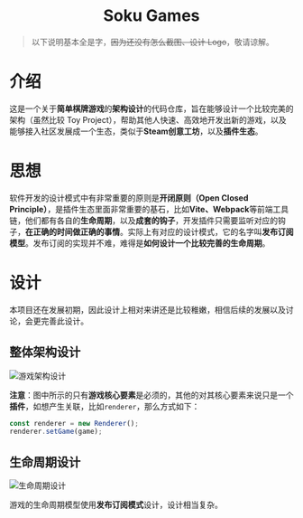 <h1 align="center">Soku Games</h1>

> 以下说明基本全是字，~~因为还没有怎么截图、设计 Logo~~，敬请谅解。

# 介绍

这是一个关于**简单棋牌游戏**的**架构设计**的代码仓库，旨在能够设计一个比较完美的架构（虽然比较 Toy Project），帮助其他人快速、高效地开发出新的游戏，以及能够接入社区发展成一个生态，类似于**Steam创意工坊**，以及**插件生态**。

# 思想

软件开发的设计模式中有非常重要的原则是**开闭原则（Open Closed Principle）**，是插件生态里面非常重要的基石，比如**Vite、Webpack**等前端工具链，他们都有各自的**生命周期**，以及**成套的钩子**，开发插件只需要监听对应的钩子，**在正确的时间做正确的事情**。实际上有对应的设计模式，它的名字叫**发布订阅模型**。发布订阅的实现并不难，难得是**如何设计一个比较完善的生命周期**。

# 设计

本项目还在发展初期，因此设计上相对来讲还是比较稚嫩，相信后续的发展以及讨论，会更完善此设计。

## 整体架构设计

![游戏架构设计](https://github.com/Board-Game-Bot/soku-game/assets/84608230/68babcf4-fb93-4acc-a6ca-b2662e5fcec2)

**注意**：图中所示的只有**游戏核心要素**是必须的，其他的对其核心要素来说只是一个**插件**，如想产生关联，比如`renderer`，那么方式如下：

```js
const renderer = new Renderer();
renderer.setGame(game);
```

## 生命周期设计

![生命周期设计](https://github.com/Board-Game-Bot/soku-game/assets/84608230/5d8a0faf-0fd1-47eb-8d95-c2d4181b7270)

游戏的生命周期模型使用**发布订阅模式**设计，设计相当复杂。

